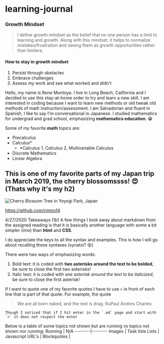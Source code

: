 # learning-journal

### Growth Mindset
>I define growth mindset as the belief that no one person has a limit to learning and growth. Along with this mindset, it helps to normalize mistakes/frustration and seeing them as growth opportunities rather than limiters. 

#### How to stay in growth mindset
1. Persist through obstacles
1. Embrace challenges
1. Assess my work and see what worked and didn't

Hello, my name is Rene Montoya. I live in Long Beach, California and I decided to use this stay-at-home order to try and learn a new skill. I am interested in coding because I want to learn new methods or old tweak old methods of math instruction/assessment. I am Salvadorian and fluent in Spanish, I like to say I'm conversational in Japanese. I studied mathematics for undergrad and grad school, emphasizing **mathematics education**. :grin:

Some of my favorite **math** topics are:
- Precalculus
- Calculus\*
  - \*Calculus 1, Calculus 2, Multivariable Calculus
- Discrete Mathematics
- Linear Algebra

## This is one of my favorite parts of my Japan trip in March 2019, the cherry blossomssss! :heart_eyes: (Thats why it's my h2)
![Cherry Blossom Tree in Yoyogi Park, Japan](https://user-images.githubusercontent.com/64452534/80455555-d53fc700-88e0-11ea-9654-056d942b6eaa.png)

https://github.com/rmmo14 

4/27/2020 Takeaways (1b)
A few things I took away about markdown from the assigned reading is that it is basically another language with some a bit simpler (*imo*) than **html** and **CSS**.  

I do appreciate the keys to all the syntax and examples. This is how I will go about recalling these syntaxes (synatxi? :dizzy_face:)

There were two ways of emphasizing words:
1. Bold text: it is coded with **two asterisks around the text to be bolded**, be sure to close the first two asterisks!
1. Italic text: it is coded with *one asterisk around the text to be italicized*, be sure to close the first asterisk!

If I want to quote one of my favorite quotes I have to use `>` in front of each line that is part of that quote. For example, the quote
>We are all born naked,
>and the rest is drag.
>RuPaul Andres Charles 

```Though I noticed that if I hit enter in the `.md` page and start with `>` it does not respect the enter```

Below is a table of some topics not shown but are running vs topics not shown nor running:
Running | N/A
--------|--------
Images | Task lists
Lists | Javascript
URL's |
Blockquotes | 
